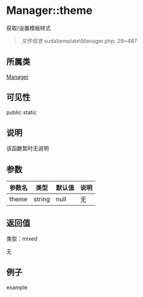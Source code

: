 # Manager::theme

获取/设置模板样式

> *文件信息* suda\template\Manager.php: 29~487

## 所属类 

[Manager](../Manager.md)

## 可见性

 public static

## 说明

该函数暂时无说明


## 参数


| 参数名 | 类型 | 默认值 | 说明 |
|--------|-----|-------|-------|
| theme |  string | null | 无 |



## 返回值

类型：mixed

无



## 例子

example